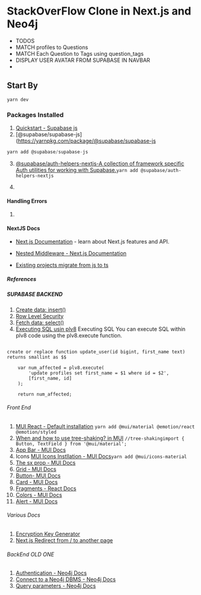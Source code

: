 # StackOverFlow Clone in Next.js and Neo4j

- TODOS
- MATCH profiles to Questions
- MATCH Each Question to Tags using question_tags
- DISPLAY USER AVATAR FROM SUPABASE IN NAVBAR
-

## Start By

```yarn dev```

### Packages Installed

1. [Quickstart - Supabase js](https://supabase.com/docs/guides/with-nextjs)
2. [@supabase/supabase-js](<https://yarnpkg.com/package/@supabase/supabase-js>

```js
yarn add @supabase/supabase-js
```

3. [@supabase/auth-helpers-nextjs-A collection of framework specific Auth utilities for working with Supabase.](https://yarnpkg.com/package/@supabase/auth-helpers-nextjs)```yarn add @supabase/auth-helpers-nextjs```

4.

#### Handling Errors

1.

#### NextJS Docs

- [Next.js Documentation](https://nextjs.org/docs) - learn about Next.js features and API.

- [Nested Middleware - Next.js Documentation](https://nextjs.org/docs/messages/nested-middleware)
- [Existing projects migrate from js to ts](https://nextjs.org/docs/basic-features/typescript)

##### References

##### SUPABASE BACKEND 

1. [Create data: insert()](https://supabase.com/docs/reference/javascript/insert)
2. [Row Level Security](https://supabase.com/docs/guides/auth/row-level-security)
3. [Fetch data: select()](https://supabase.com/docs/reference/javascript/select)
4. [Executing SQL usin plv8](https://supabase.com/docs/guides/database/extensions/plv8#executing-sql)
Executing SQL
You can execute SQL within plv8 code using the plv8.execute function.

```plv8

create or replace function update_user(id bigint, first_name text)
returns smallint as $$

    var num_affected = plv8.execute(
        'update profiles set first_name = $1 where id = $2',
        [first_name, id]
    );

    return num_affected;
```

###### Front End

1. [MUI React - Default installation](https://mui.com/material-ui/getting-started/installation/#default-installation)
```yarn add @mui/material @emotion/react @emotion/styled```
2. [When and how to use tree-shaking? in  MUI](https://mui.com/material-ui/guides/minimizing-bundle-size/)
```//tree-shakingimport { Button, TextField } from '@mui/material';```
3. [App Bar - MUI Docs](https://mui.com/material-ui/react-app-bar/)
4. Icons [MUI Icons Instllation - MUI Docs](https://mui.com/material-ui/getting-started/installation/#icons)```yarn add @mui/icons-material```
5. [The sx prop  - MUI Docs](https://mui.com/system/getting-started/the-sx-prop/)
6. [Grid - MUI Docs](https://mui.com/material-ui/react-grid/)
7. [Button- MUI Docs](https://mui.com/material-ui/react-button/#main-content)
8. [Card - MUI Docs](https://mui.com/material-ui/react-card/)
9. [Fragments - React Docs](https://reactjs.org/docs/fragments.html)
10. [Colors - MUI Docs](https://mui.com/material-ui/customization/color/#main-content)
11. [Alert - MUI Docs](https://mui.com/material-ui/api/alert/)

###### Various Docs

1. [Encryption Key Generator](https://www.allkeysgenerator.com/Random/Security-Encryption-Key-Generator.aspx)
2. [Next.js Redirect from / to another page](https://stackoverflow.com/questions/58173809/next-js-redirect-from-to-another-page)

###### BackEnd OLD ONE

1. [Authentication - Neo4j Docs](https://neo4j.com/docs/graphql-manual/current/auth/authentication/)
2. [Connect to a Neo4j DBMS - Neo4j Docs](https://neo4j.com/docs/browser-manual/current/operations/dbms-connection/)
3. [Query parameters - Neo4j Docs](https://neo4j.com/docs/browser-manual/current/operations/query-parameters/)
